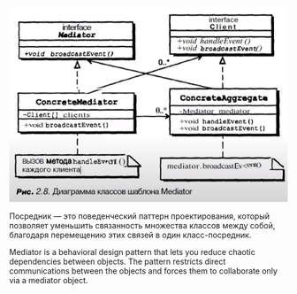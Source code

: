 ![mediator-01](https://raw.githubusercontent.com/AdilhanKaikenov/gof-design-patterns/master/behavioral/mediator/etc/mediator-diargam.png)

Посредник — это поведенческий паттерн проектирования, который позволяет уменьшить связанность множества классов между собой, 
благодаря перемещению этих связей в один класс-посредник.

Mediator is a behavioral design pattern that lets you reduce chaotic dependencies between objects. 
The pattern restricts direct communications between the objects and forces them to collaborate only via a mediator object.

